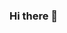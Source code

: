 ### Hi there 👋

<!--
**FangYoutube/FangYoutube** is a ✨ _special_ ✨ repository because its `README.md` (this file) appears on your GitHub profile.


### Projects
Discord Bot - [here](https://github.com/F4NGDEV/helix)
